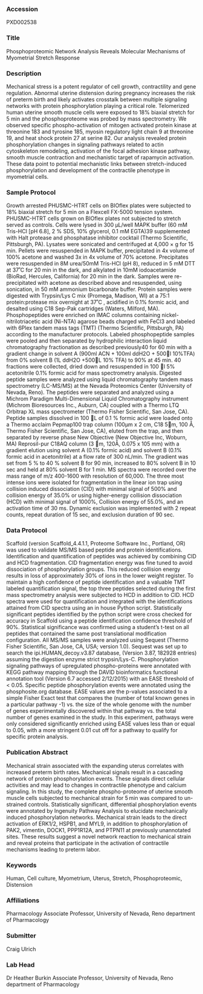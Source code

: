 ### Accession
PXD002538

### Title
Phosphoproteomic Network Analysis Reveals Molecular Mechanisms of Myometrial Stretch Response

### Description
Mechanical stress is a potent regulator of cell growth, contractility and gene regulation. Abnormal uterine distension during pregnancy increases the risk of preterm birth and likely activates crosstalk between multiple signaling networks with protein phosphorylation playing a critical role. Telomerized human uterine smooth muscle cells were exposed to 18% biaxial stretch for 5 min and the phosphoproteome was probed by mass spectrometry. We observed specific phospho-activation of mitogen activated protein kinase at threonine 183 and tyrosine 185, myosin regulatory light chain 9 at threonine 19, and heat shock protein 27 at serine 82. Our analysis revealed protein phosphorylation changes in signaling pathways related to actin cytoskeleton remodeling, activation of the focal adhesion kinase pathway, smooth muscle contraction and mechanistic target of rapamycin activation. These data point to potential mechanistic links between stretch-induced phosphorylation and development of the contractile phenotype in myometrial cells.

### Sample Protocol
Growth arrested PHUSMC-HTRT cells on BIOflex plates were subjected to 18% biaxial stretch for 5 min on a Flexcell FX-5000 tension system. PHUSMC-HTRT cells grown on BIOflex plates not subjected to stretch served as controls. Cells were lysed in 300 μL/well MAPK buffer (60 mM Tris-HCl [pH 6.8], 2 % SDS, 10% glycerol, 0.1 mM EGTA)39 supplemented with Halt protease and phosphatase inhibitor cocktail (Thermo Scientific, Pittsburgh, PA). Lysates were sonicated and centrifuged at 4,000 × g for 15 min. Pellets were resuspended in MAPK buffer, precipitated in 4x volume of 100% acetone and washed 3x in 4x volume of 70% acetone. Precipitates were resuspended in 8M urea/50mM Tris-HCl (pH 8), reduced in 5 mM  DTT at 37˚C for 20 min in the dark, and alkylated in 10mM iodoacetamide (BioRad, Hercules, California) for 20 min in the dark. Samples were re-precipitated with acetone as described above and resuspended, using sonication, in 50 mM ammonium bicarbonate buffer. Protein samples were digested with Trypsin/Lys C mix (Promega, Madison, WI) at a 75:1 protein:protease mix overnight at 37˚C , acidified in 0.1% formic acid, and desalted using C18 Sep-Pak cartridges (Waters, Milford, MA). Phosphopeptides were enriched on IMAC columns containing nickel-nitrilotriacetic acid (Ni-NTA) agarose beads charged with FeCl3 and labeled with 6Plex tandem mass tags (TMT) (Thermo Scientific, Pittsburgh, PA) according to the manufacturer protocols. Labeled phosphopeptide samples were pooled and then separated by hydrophilic interaction liquid chromatography  fractionation as described previously40 for 60 min with a gradient change in solvent A (900ml ACN + 100ml ddH2O + 500l 10%TFA) from 0% solvent B (1L ddH2O +500L 10% TFA) to 90% at 45 min. 40 fractions were collected, dried down and resuspended in 100 l 5% acetonitrile 0.1% formic acid for mass spectrometry analysis. Digested peptide samples were analyzed using liquid chromatography tandem mass spectrometry (LC-MS/MS) at the Nevada Proteomics Center (University of Nevada, Reno). The peptides were separated and analyzed using a Michrom Paradigm Multi-Dimensional Liquid Chromatography instrument (Michrom Bioresources Inc., Auburn, CA) coupled with a Thermo LTQ Orbitrap XL mass spectrometer (Thermo Fisher Scientific, San Jose, CA). Peptide samples dissolved in 100 L of 0.1 % formic acid were loaded onto a Thermo acclaim Pepmap100 trap column (100µm x 2 cm, C18 5m, 100 Å,  Thermo Fisher Scientific, San Jose, CA), eluted from the trap, and then separated by reverse phase New Objective (New Objective Inc, Woburn, MA) Reprosil-pur C18AQ column (3 m, 120Å, 0.075 x 105 mm) with a gradient elution using solvent A (0.1% formic acid) and solvent B (0.1% formic acid in acetonitrile) at a flow rate of 300 nL/min. The gradient was set from 5 % to 40 % solvent B for 90 min, increased to 80% solvent B in 10 sec and held at 80% solvent B for 1 min. MS spectra were recorded over the mass range of m/z 400-1600 with resolution of 60,000. The three most intense ions were isolated for fragmentation in the linear ion trap using collision induced dissociation (CID) with minimal signal of 500% and collision energy of 35.0% or using higher-energy collision dissociation (HCD) with minimal signal of 1000%, Collision energy of 55.0%, and an activation time of 30 ms. Dynamic exclusion was implemented with 2 repeat counts, repeat duration of 15 sec, and exclusion duration of 90 sec.

### Data Protocol
Scaffold (version Scaffold_4.4.1.1, Proteome Software Inc., Portland, OR) was used to validate MS/MS based peptide and protein identifications. Identification and quantification of peptides was achieved by combining CID and HCD fragmentation. CID fragmentation energy was fine tuned to avoid dissociation of phosphorylation groups. This reduced collision energy results in loss of approximately 30% of ions in the lower weight register. To maintain a high confidence of peptide identification and a valuable TMT labeled quantification signal, the top three peptides selected during the first mass spectrometry analysis were subjected to HCD in addition to CID. HCD spectra were used for quantification and integrated with the identifications attained from CID spectra using an in house Python script. Statistically significant peptides identified by the python script were cross checked for accuracy in Scaffold using a peptide identification confidence threshold of 90%. Statistical significance was confirmed using a student’s t-test on all peptides that contained the same post translational modification configuration. All MS/MS samples were analyzed using Sequest (Thermo Fisher Scientific, San Jose, CA, USA; version 1.0). Sequest was set up to search the ipi.HUMAN_decoy.v3.87 database, (Version 3.87,  182928 entries) assuming the digestion enzyme strict trypsin/Lys-C. Phosphorylation signaling pathways of upregulated phospho-proteins were annotated with KEGG pathway mapping through the DAVID bioinformatics functional annotation tool (Version 6.7 accessed 2/12/2015) with an EASE threshold of < 0.05. Specific peptide phosphorylation events were annotated using the phosphosite.org database. EASE values are the p-values associated to a simple Fisher Exact test that compares the (number of total known genes in a particular pathway -1) vs. the size of the whole genome with the number of genes experimentally discovered within that pathway vs. the total number of genes examined in the study. In this experiment, pathways were only considered significantly enriched using EASE values less than or equal to 0.05, with a more stringent 0.01 cut off for a pathway to qualify for specific protein analysis.

### Publication Abstract
Mechanical strain associated with the expanding uterus correlates with increased preterm birth rates. Mechanical signals result in a cascading network of protein phosphorylation events. These signals direct cellular activities and may lead to changes in contractile phenotype and calcium signaling. In this study, the complete phospho-proteome of uterine smooth muscle cells subjected to mechanical strain for 5&#x202f;min was compared to un-strained controls. Statistically significant, differential phosphorylation events were annotated by Ingenuity Pathway Analysis to elucidate mechanically induced phosphorylation networks. Mechanical strain leads to the direct activation of ERK1/2, HSPB1, and MYL9, in addition to phosphorylation of PAK2, vimentin, DOCK1, PPP1R12A, and PTPN11 at previously unannotated sites. These results suggest a novel network reaction to mechanical strain and reveal proteins that participate in the activation of contractile mechanisms leading to preterm labor.

### Keywords
Human, Cell culture, Myometrium, Uterus, Stretch, Phosphoproteomic, Distension

### Affiliations
Pharmacology
Associate Professor, University of Nevada, Reno department of Pharmacology

### Submitter
Craig Ulrich

### Lab Head
Dr Heather Burkin
Associate Professor, University of Nevada, Reno department of Pharmacology


